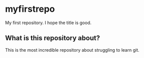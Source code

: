 # myfirstrepo
My first repository. I hope the title is good.

## What is this repository about?
This is the most incredible repository about struggling to learn git.
